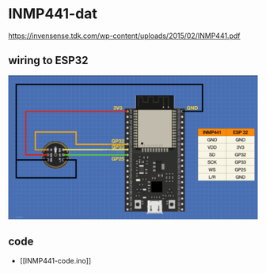 
# INMP441-dat

https://invensense.tdk.com/wp-content/uploads/2015/02/INMP441.pdf

## wiring to ESP32 

![](2024-12-26-14-41-42.png)

## code 

- [[INMP441-code.ino]]


